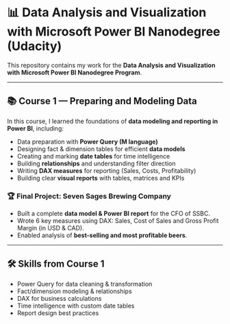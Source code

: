 # 📊 Data Analysis and Visualization with Microsoft Power BI Nanodegree (Udacity)

This repository contains my work for the **Data Analysis and Visualization with Microsoft Power BI Nanodegree Program**. 

---

## 📚 Course 1 — Preparing and Modeling Data  

In this course, I learned the foundations of **data modeling and reporting in Power BI**, including:  

- Data preparation with **Power Query (M language)**  
- Designing fact & dimension tables for efficient **data models**  
- Creating and marking **date tables** for time intelligence  
- Building **relationships** and understanding filter direction  
- Writing **DAX measures** for reporting (Sales, Costs, Profitability)  
- Building clear **visual reports** with tables, matrices and KPIs  

### 🏆 Final Project: Seven Sages Brewing Company  
- Built a complete **data model & Power BI report** for the CFO of SSBC.  
- Wrote 6 key measures using DAX: Sales, Cost of Sales and Gross Profit Margin (in USD & CAD).  
- Enabled analysis of **best-selling and most profitable beers**.  

---

## 🛠 Skills from Course 1  
- Power Query for data cleaning & transformation  
- Fact/dimension modeling & relationships  
- DAX for business calculations  
- Time intelligence with custom date tables  
- Report design best practices  
